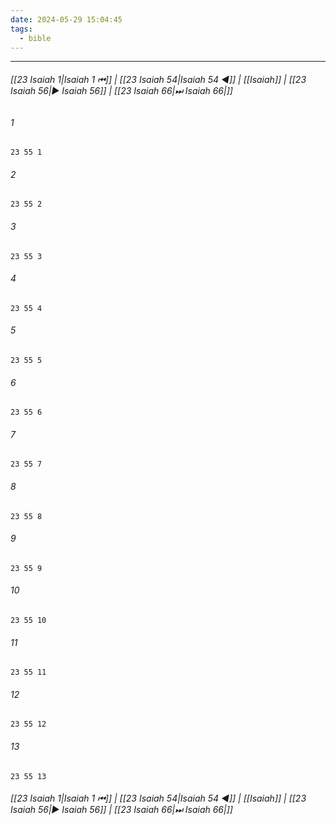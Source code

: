 ```yaml
---
date: 2024-05-29 15:04:45
tags:
  - bible
---
```

___

###### [[23 Isaiah 1|Isaiah 1 ⏮]] | [[23 Isaiah 54|Isaiah 54 ◀]] | [[Isaiah]] | [[23 Isaiah 56|▶ Isaiah 56]] | [[23 Isaiah 66|⏭ Isaiah 66|]]

###### 1
``` verse
23 55 1 
```
###### 2
``` verse
23 55 2 
```
###### 3
``` verse
23 55 3 
```
###### 4
``` verse
23 55 4 
```
###### 5
``` verse
23 55 5 
```
###### 6
``` verse
23 55 6 
```
###### 7
``` verse
23 55 7 
```
###### 8
``` verse
23 55 8 
```
###### 9
``` verse
23 55 9 
```
###### 10
``` verse
23 55 10 
```
###### 11
``` verse
23 55 11 
```
###### 12
``` verse
23 55 12 
```
###### 13
``` verse
23 55 13 
```

###### [[23 Isaiah 1|Isaiah 1 ⏮]] | [[23 Isaiah 54|Isaiah 54 ◀]] | [[Isaiah]] | [[23 Isaiah 56|▶ Isaiah 56]] | [[23 Isaiah 66|⏭ Isaiah 66|]]

